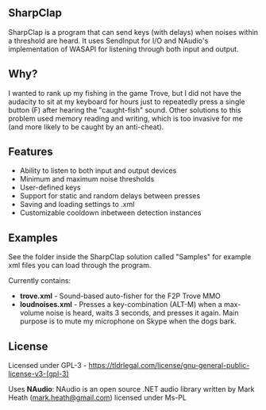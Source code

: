 ## SharpClap

SharpClap is a program that can send keys (with delays) when noises within a threshold are heard. It uses SendInput for I/O and NAudio's implementation of WASAPI for listening through both input and output.

## Why?

I wanted to rank up my fishing in the game Trove, but I did not have the audacity to sit at my keyboard for hours just to repeatedly press a single button (F) after hearing the "caught-fish" sound. Other solutions to this problem used memory reading and writing, which is too invasive for me (and more likely to be caught by an anti-cheat). 

## Features

* Ability to listen to both input and output devices
* Minimum and maximum noise thresholds
* User-defined keys
* Support for static and random delays between presses
* Saving and loading settings to .xml
* Customizable cooldown inbetween detection instances

## Examples

See the folder inside the SharpClap solution called "Samples" for example xml files you can load through the program.

Currently contains:
* **trove.xml** - Sound-based auto-fisher for the F2P Trove MMO
* **loudnoises.xml** - Presses a key-combination (ALT-M) when a max-volume noise is heard, waits 3 seconds, and presses it again. Main purpose is to mute my microphone on Skype when the dogs bark.

## License

Licensed under GPL-3 - https://tldrlegal.com/license/gnu-general-public-license-v3-(gpl-3)

Uses **NAudio**: NAudio is an open source .NET audio library written by Mark Heath (mark.heath@gmail.com) licensed under Ms-PL
